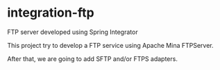# integration-ftp
FTP server developed using Spring Integrator

This project try to develop a FTP service using Apache Mina FTPServer.

After that, we are going to add SFTP and/or FTPS adapters.
